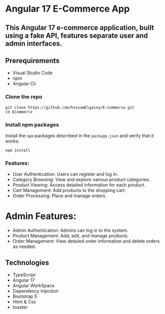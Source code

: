 # Angular 17 E-Commerce App

## This Angular 17 e-commerce application, built using a fake API, features separate user and admin interfaces.

## Prerequirements

* Visual Studio Code
* npm
* Angular Cli

### Clone the repo

```shell
git clone https://github.com/hossamElgainy/E-Commerce.git
cd ECommerce
```

### Install npm packages

Install the `npm` packages described in the `package.json` and verify that it works:

```shell
npm install
```

### Features:

* User Authentication: Users can register and log in.
* Category Browsing: View and explore various product categories.
* Product Viewing: Access detailed information for each product.
* Cart Management: Add products to the shopping cart.
* Order Processing: Place and manage orders.

# Admin Features:

* Admin Authentication: Admins can log in to the system.
* Product Management: Add, edit, and manage products.
* Order Management: View detailed order information and delete orders as needed.


## Technologies
* TypeScript
* Angular 17
* Angular WorkSpace
* Dependency Injection
* Bootstrap 5
* Html & Css
* toaster